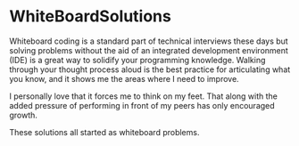 # WhiteBoardSolutions

Whiteboard coding is a standard part of technical interviews these days but solving problems without the aid of an integrated development environment (IDE) is a great way to solidify your programming knowledge. Walking through your thought process aloud is the best practice for articulating what you know, and it shows me the areas where I need to improve.

I personally love that it forces me to think on my feet. That along with the added pressure of performing in front of my peers has only encouraged growth.

These solutions all started as whiteboard problems.
